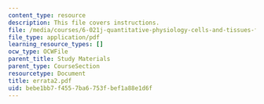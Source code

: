 ```yaml
---
content_type: resource
description: This file covers instructions.
file: /media/courses/6-021j-quantitative-physiology-cells-and-tissues-fall-2004/bebe1bb7f4557ba6753fbef1a88e1d6f_errata2.pdf
file_type: application/pdf
learning_resource_types: []
ocw_type: OCWFile
parent_title: Study Materials
parent_type: CourseSection
resourcetype: Document
title: errata2.pdf
uid: bebe1bb7-f455-7ba6-753f-bef1a88e1d6f
---
```

